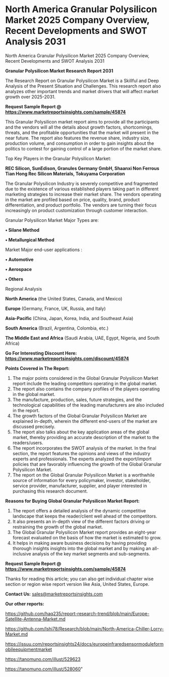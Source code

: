 # North America Granular Polysilicon Market 2025 Company Overview, Recent Developments and SWOT Analysis 2031
North America Granular Polysilicon Market 2025 Company Overview, Recent Developments and SWOT Analysis 2031

<strong>Granular Polysilicon Market Research Report 2031</strong>

The Research Report on Granular Polysilicon Market is a Skillful and Deep Analysis of the Present Situation and Challenges. This research report also analyzes other important trends and market drivers that will affect market growth over 2025-2031.

<strong>Request Sample Report @ <a href=https://www.marketreportsinsights.com/sample/45874>https://www.marketreportsinsights.com/sample/45874</a></strong>

This Granular Polysilicon market report aims to provide all the participants and the vendors will all the details about growth factors, shortcomings, threats, and the profitable opportunities that the market will present in the near future. The report also features the revenue share, industry size, production volume, and consumption in order to gain insights about the politics to contest for gaining control of a large portion of the market share.

Top Key Players in the Granular Polysilicon Market:

<strong>REC Silicon, SunEdison, Granules Germany GmbH, Shaanxi Non Ferrous Tian Hong Rec Silicon Materials, Tokuyama Corporation</strong>

The Granular Polysilicon Industry is severely competitive and fragmented due to the existence of various established players taking part in different marketing strategies to increase their market share. The vendors operating in the market are profiled based on price, quality, brand, product differentiation, and product portfolio. The vendors are turning their focus increasingly on product customization through customer interaction.

Granular Polysilicon Market Major Types are:

<strong>•  Silane Method

•  Metallurgical Method</strong>

Market Major end-user applications :

<strong>•  Automotive

•  Aerospace

•  Others</strong>

Regional Analysis

</u><strong><b>North America</b></strong> (the United States, Canada, and Mexico)

<strong><b>Europe </b></strong>(Germany, France, UK, Russia, and Italy)

<strong><b>Asia-Pacific</b></strong> (China, Japan, Korea, India, and Southeast Asia)

<strong><b>South America</b></strong> (Brazil, Argentina, Colombia, etc.)

<strong><b>The Middle East and Africa</b></strong> (Saudi Arabia, UAE, Egypt, Nigeria, and South Africa)

<strong>Go For Interesting Discount Here: <a href=https://www.marketreportsinsights.com/discount/45874>https://www.marketreportsinsights.com/discount/45874</a></strong>

<strong>Points Covered in The Report:</strong>
<ol>
  <li>The major points considered in the Global Granular Polysilicon Market report include the leading competitors operating in the global market.</li>
  <li>The report also contains the company profiles of the players operating in the global market.</li>
  <li>The manufacture, production, sales, future strategies, and the technological capabilities of the leading manufacturers are also included in the report.</li>
  <li>The growth factors of the Global Granular Polysilicon Market are explained in-depth, wherein the different end-users of the market are discussed precisely.</li>
  <li>The report also talks about the key application areas of the global market, thereby providing an accurate description of the market to the readers/users.</li>
  <li>The report incorporates the SWOT analysis of the market. In the final section, the report features the opinions and views of the industry experts and professionals. The experts analyzed the export/import policies that are favorably influencing the growth of the Global Granular Polysilicon Market.</li>
  <li>The report on the Global Granular Polysilicon Market is a worthwhile source of information for every policymaker, investor, stakeholder, service provider, manufacturer, supplier, and player interested in purchasing this research document.</li>
</ol>
<strong>Reasons for Buying Global Granular Polysilicon Market Report:</strong>

<ol>
  <li>The report offers a detailed analysis of the dynamic competitive landscape that keeps the reader/client well ahead of the competitors.</li>
  <li>It also presents an in-depth view of the different factors driving or restraining the growth of the global market.</li>
  <li>The Global Granular Polysilicon Market report provides an eight-year forecast evaluated on the basis of how the market is estimated to grow.</li>
  <li>It helps in making aware business decisions by having providing thorough insights insights into the global market and by making an all-inclusive analysis of the key market segments and sub-segments.</li>
</ol>
<strong>Request Sample Report @ <a href=https://www.marketreportsinsights.com/sample/45874>https://www.marketreportsinsights.com/sample/45874</a></strong>


Thanks for reading this article; you can also get individual chapter wise section or region wise report version like Asia, United States, Europe.

<strong>Contact Us:</strong>
sales@marketreportsinsights.com

<strong>Our other reports:</strong>

<a href=https://github.com/haq235/report-research-trend/blob/main/Europe-Satellite-Antenna-Market.md>https://github.com/haq235/report-research-trend/blob/main/Europe-Satellite-Antenna-Market.md</a>

<a href=https://github.com/Ishi78/Research/blob/main/North-America-Chiller-Lorry-Market.md>https://github.com/Ishi78/Research/blob/main/North-America-Chiller-Lorry-Market.md</a>

<a href=https://issuu.com/reportsinsights24/docs/europeinfraredsensormoduleformobileequipmentmarket>https://issuu.com/reportsinsights24/docs/europeinfraredsensormoduleformobileequipmentmarket</a>

<a href=https://tanomuno.com/illust/529623>https://tanomuno.com/illust/529623</a>

<a href=https://tanomuno.com/illust/528060>https://tanomuno.com/illust/528060</a>"
